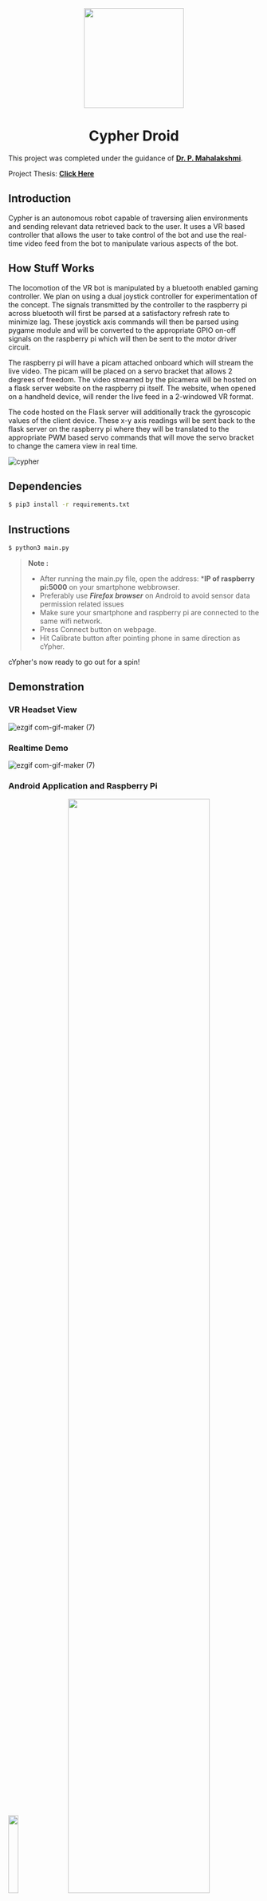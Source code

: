 <div align="center">
  <img src = "https://user-images.githubusercontent.com/36445600/115154600-63d0c980-a099-11eb-89e3-b63df0a62877.png" width = "200" height = "200">
<h1> Cypher Droid </h1>
</div>

This project was completed under the guidance of [**Dr. P. Mahalakshmi**](https://research.vit.ac.in/researcher/mahalakshmi-p).

Project Thesis: [**Click Here**](https://github.com/7enTropy7/cypher_droid/blob/main/Thesis.pdf)

## Introduction

Cypher is an autonomous robot capable of traversing alien environments and sending relevant data retrieved back to the user. It uses a VR based controller that allows the user to take control of the bot and use the real-time video feed from the bot to manipulate various aspects of the bot.

## How Stuff Works

The locomotion of the VR bot is manipulated by a bluetooth enabled gaming controller. We plan on using a dual joystick controller for experimentation of the concept. The signals transmitted by the controller to the raspberry pi across bluetooth will first be parsed at a satisfactory refresh rate to minimize lag. These joystick axis commands will then be parsed using pygame module and will be converted to the appropriate GPIO on-off signals on the raspberry pi which will then be sent to the motor driver circuit. 

The raspberry pi will have a picam attached onboard which will stream the live video. The picam will be placed on a servo bracket that allows 2 degrees of freedom. The video streamed by the picamera will be hosted on a flask server website on the raspberry pi itself. The website, when opened on a handheld device, will render the live feed in a 2-windowed VR format. 

The code hosted on the Flask server will additionally track the gyroscopic values of the client device. These x-y axis readings will be sent back to the flask server on the raspberry pi where they will be translated to the appropriate PWM based servo commands that will move the servo bracket to change the camera view in real time. 

![cypher](https://user-images.githubusercontent.com/36446402/114155223-dd9ce080-993e-11eb-98ac-7e8cd16f845f.png)


## Dependencies
```bash
$ pip3 install -r requirements.txt
```

## Instructions
```bash
$ python3 main.py
```

> **Note :** 
> - After running the main.py file, open the address: ***IP of raspberry pi:5000** on your smartphone webbrowser.
> - Preferably use ***Firefox browser*** on Android to avoid sensor data permission related issues
> - Make sure your smartphone and raspberry pi are connected to the same wifi network.
> - Press Connect button on webpage.
> - Hit Calibrate button after pointing phone in same direction as cYpher.

cYpher's now ready to go out for a spin!

## Demonstration

### VR Headset View

![ezgif com-gif-maker (7)](https://user-images.githubusercontent.com/36446402/114066930-dda6cd00-98b9-11eb-8a0f-457779c7e8b9.gif)

### Realtime Demo
![ezgif com-gif-maker (7)](https://user-images.githubusercontent.com/36446402/114071931-4fcde080-98bf-11eb-8c4c-67c4076cd932.gif)

### Android Application and Raspberry Pi
<p float="middle">
<img src = "https://user-images.githubusercontent.com/36445600/115995509-33d57900-a5f9-11eb-9c29-c698cbeb0784.gif" width = "20%" height = "20%"/>
  &nbsp &nbsp
<img src = "https://user-images.githubusercontent.com/36445600/115995682-e9a0c780-a5f9-11eb-9d2d-dde3a48b4809.gif" width = "75%" height = "75%"/>
</p>

## Creators
* [**Atharva Hudlikar**](https://github.com/Mastermind0100)
* [**Unnikrishnan Menon**](https://github.com/7enTropy7)
